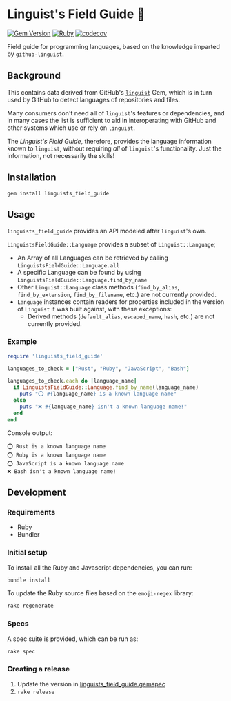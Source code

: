 # Linguist's Field Guide 📖

[![Gem Version](https://badge.fury.io/rb/linguists_field_guide.svg)](https://rubygems.org/gems/linguists_field_guide) [![Ruby](https://github.com/ticky/linguists-field-guide/workflows/Ruby/badge.svg)](https://github.com/ticky/linguists-field-guide/actions?query=workflow%3ARuby) [![codecov](https://codecov.io/gh/ticky/linguists-field-guide/branch/develop/graph/badge.svg?token=LMD2XU2S6N)](https://codecov.io/gh/ticky/linguists-field-guide)

Field guide for programming languages, based on the knowledge imparted by `github-linguist`.

## Background

This contains data derived from GitHub's [`linguist`](https://github.com/github/linguist) Gem, which is in turn used by GitHub to detect languages of repositories and files.

Many consumers don't need all of `linguist`'s features or dependencies, and in many cases the list is sufficient to aid in interoperating with GitHub and other systems which use or rely on `linguist`.

The _Linguist's Field Guide_, therefore, provides the language information known to `linguist`, without requiring _all_ of `linguist`'s functionality. Just the information, not necessarily the skills!

## Installation

```shell
gem install linguists_field_guide
```

## Usage

`linguists_field_guide` provides an API modeled after `linguist`'s own.

`LinguistsFieldGuide::Language` provides a subset of `Linguist::Language`;

- An Array of all Languages can be retrieved by calling `LinguistsFieldGuide::Language.all`
- A specific Language can be found by using `LinguistsFieldGuide::Language.find_by_name`
- Other `Linguist::Language` class methods (`find_by_alias`, `find_by_extension`, `find_by_filename`, etc.) are not currently provided.
- `Language` instances contain readers for properties included in the version of `Linguist` it was built against, with these exceptions:
  - Derived methods (`default_alias`, `escaped_name`, `hash`, etc.) are not currently provided.

### Example

```ruby
require 'linguists_field_guide'

languages_to_check = ["Rust", "Ruby", "JavaScript", "Bash"]

languages_to_check.each do |language_name|
  if LinguistsFieldGuide::Language.find_by_name(language_name)
    puts "⭕️ #{language_name} is a known language name"
  else
    puts "❌ #{language_name} isn't a known language name!"
  end
end
```

Console output:

```text
⭕️ Rust is a known language name
⭕️ Ruby is a known language name
⭕️ JavaScript is a known language name
❌ Bash isn't a known language name!
```

## Development

### Requirements

* Ruby
* Bundler

### Initial setup

To install all the Ruby and Javascript dependencies, you can run:

```bash
bundle install
```

To update the Ruby source files based on the `emoji-regex` library:

```bash
rake regenerate
```

### Specs

A spec suite is provided, which can be run as:

```bash
rake spec
```

### Creating a release

1. Update the version in [linguists_field_guide.gemspec](linguists_field_guide.gemspec)
1. `rake release`
